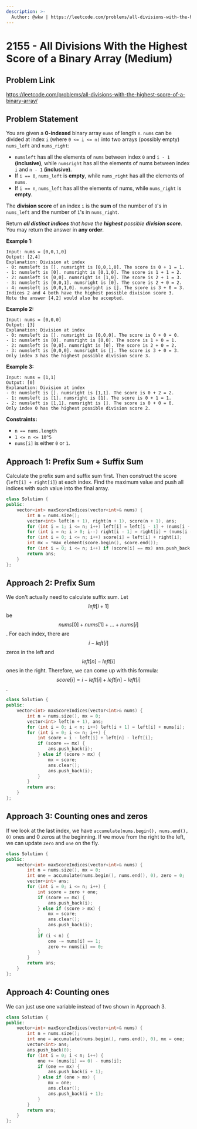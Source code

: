 ```yaml
---
description: >-
  Author: @wkw | https://leetcode.com/problems/all-divisions-with-the-highest-score-of-a-binary-array/
---
```


# 2155 - All Divisions With the Highest Score of a Binary Array (Medium)

## Problem Link

https://leetcode.com/problems/all-divisions-with-the-highest-score-of-a-binary-array/

## Problem Statement

You are given a **0-indexed** binary array `nums` of length `n`. `nums` can be divided at index `i` (where `0 <= i <= n)` into two arrays (possibly empty) `nums_left` and `nums_right`:

- `numsleft` has all the elements of `nums` between index `0` and `i - 1` **(inclusive)**, while `numsright` has all the elements of nums between index `i` and `n - 1` **(inclusive)**.
- If `i == 0`, `nums_left` is **empty**, while `nums_right` has all the elements of `nums`.
- If `i == n`, `nums_left` has all the elements of nums, while `nums_right` is **empty**.

The **division score** of an index `i` is the **sum** of the number of `0`'s in `nums_left` and the number of `1`'s in `nums_right`.

Return _**all distinct indices** that have the **highest** possible **division score**_. You may return the answer in **any order**.

**Example 1:**

```
Input: nums = [0,0,1,0]
Output: [2,4]
Explanation: Division at index
- 0: numsleft is []. numsright is [0,0,1,0]. The score is 0 + 1 = 1.
- 1: numsleft is [0]. numsright is [0,1,0]. The score is 1 + 1 = 2.
- 2: numsleft is [0,0]. numsright is [1,0]. The score is 2 + 1 = 3.
- 3: numsleft is [0,0,1]. numsright is [0]. The score is 2 + 0 = 2.
- 4: numsleft is [0,0,1,0]. numsright is []. The score is 3 + 0 = 3.
Indices 2 and 4 both have the highest possible division score 3.
Note the answer [4,2] would also be accepted.
```

**Example 2:**

```
Input: nums = [0,0,0]
Output: [3]
Explanation: Division at index
- 0: numsleft is []. numsright is [0,0,0]. The score is 0 + 0 = 0.
- 1: numsleft is [0]. numsright is [0,0]. The score is 1 + 0 = 1.
- 2: numsleft is [0,0]. numsright is [0]. The score is 2 + 0 = 2.
- 3: numsleft is [0,0,0]. numsright is []. The score is 3 + 0 = 3.
Only index 3 has the highest possible division score 3.
```

**Example 3:**

```
Input: nums = [1,1]
Output: [0]
Explanation: Division at index
- 0: numsleft is []. numsright is [1,1]. The score is 0 + 2 = 2.
- 1: numsleft is [1]. numsright is [1]. The score is 0 + 1 = 1.
- 2: numsleft is [1,1]. numsright is []. The score is 0 + 0 = 0.
Only index 0 has the highest possible division score 2.
```

**Constraints:**

- `n == nums.length`
- `1 <= n <= 10^5`
- `nums[i]` is either `0` or `1`.

## Approach 1: Prefix Sum + Suffix Sum

Calculate the prefix sum and suffix sum first. Then construct the score (`left[i] + right[i]`) at each index. Find the maximum value and push all indices with such value into the final array.

<SolutionAuthor name="@wkw"/>

```cpp
class Solution {
public:
    vector<int> maxScoreIndices(vector<int>& nums) {
        int n = nums.size();
        vector<int> left(n + 1), right(n + 1), score(n + 1), ans;
        for (int i = 1; i <= n; i++) left[i] = left[i - 1] + (nums[i - 1] == 0);
        for (int i = n; i > 0; i--) right[i - 1] = right[i] + (nums[i - 1] == 1);
        for (int i = 0; i <= n; i++) score[i] = left[i] + right[i];
        int mx = *max_element(score.begin(), score.end());
        for (int i = 0; i <= n; i++) if (score[i] == mx) ans.push_back(i);
        return ans;
    }
};
```

## Approach 2: Prefix Sum

We don't actually need to calculate suffix sum. Let $$left[i + 1]$$ be $$nums[0] + nums[1] + ... + nums[i]$$. For each index, there are $$i - left[i]$$ zeros in the left and $$left[n] - left[i]$$ ones in the right. Therefore, we can come up with this formula: $$score[i] = i - left[i] + left[n] - left[i]$$.

<SolutionAuthor name="@wkw"/>

```cpp
class Solution {
public:
    vector<int> maxScoreIndices(vector<int>& nums) {
        int n = nums.size(), mx = 0;
        vector<int> left(n + 1), ans;
        for (int i = 0; i < n; i++) left[i + 1] = left[i] + nums[i];
        for (int i = 0; i <= n; i++) {
            int score = i - left[i] + left[n] - left[i];
            if (score == mx) {
                ans.push_back(i);
            } else if (score > mx) {
                mx = score;
                ans.clear();
                ans.push_back(i);
            }
        }
        return ans;
    }
};
```

## Approach 3: Counting ones and zeros

If we look at the last index, we have `accumulate(nums.begin(), nums.end(), 0)` ones and 0 zeros at the beginning. If we move from the right to the left, we can update `zero` and `one` on the fly.

<SolutionAuthor name="@wkw"/>

```cpp
class Solution {
public:
    vector<int> maxScoreIndices(vector<int>& nums) {
        int n = nums.size(), mx = 0;
        int one = accumulate(nums.begin(), nums.end(), 0), zero = 0;
        vector<int> ans;
        for (int i = 0; i <= n; i++) {
            int score = zero + one;
            if (score == mx) {
                ans.push_back(i);
            } else if (score > mx) {
                mx = score;
                ans.clear();
                ans.push_back(i);
            }
            if (i < n) {
                one -= nums[i] == 1;
                zero += nums[i] == 0;
            }
        }
        return ans;
    }
};
```

## Approach 4: Counting ones

We can just use one variable instead of two shown in Approach 3.

<SolutionAuthor name="@wkw"/>

```cpp
class Solution {
public:
    vector<int> maxScoreIndices(vector<int>& nums) {
        int n = nums.size();
        int one = accumulate(nums.begin(), nums.end(), 0), mx = one;
        vector<int> ans;
        ans.push_back(0);
        for (int i = 0; i < n; i++) {
            one += (nums[i] == 0) - nums[i];
            if (one == mx) {
                ans.push_back(i + 1);
            } else if (one > mx) {
                mx = one;
                ans.clear();
                ans.push_back(i + 1);
            }
        }
        return ans;
    }
};
```
